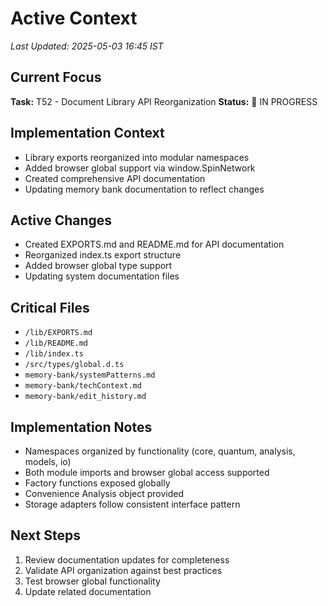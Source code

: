 # Active Context
*Last Updated: 2025-05-03 16:45 IST*

## Current Focus
**Task:** T52 - Document Library API Reorganization
**Status:** 🔄 IN PROGRESS

## Implementation Context
- Library exports reorganized into modular namespaces
- Added browser global support via window.SpinNetwork
- Created comprehensive API documentation
- Updating memory bank documentation to reflect changes

## Active Changes
- Created EXPORTS.md and README.md for API documentation
- Reorganized index.ts export structure
- Added browser global type support
- Updating system documentation files

## Critical Files
- `/lib/EXPORTS.md`
- `/lib/README.md`
- `/lib/index.ts`
- `/src/types/global.d.ts`
- `memory-bank/systemPatterns.md`
- `memory-bank/techContext.md`
- `memory-bank/edit_history.md`

## Implementation Notes
- Namespaces organized by functionality (core, quantum, analysis, models, io)
- Both module imports and browser global access supported
- Factory functions exposed globally
- Convenience Analysis object provided
- Storage adapters follow consistent interface pattern

## Next Steps
1. Review documentation updates for completeness
2. Validate API organization against best practices
3. Test browser global functionality
4. Update related documentation
